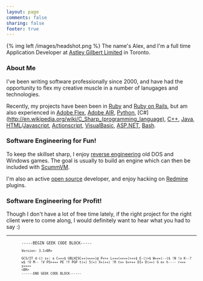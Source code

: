 ```yaml
---
layout: page
comments: false
sharing: false
footer: true
---
```


{% img left /images/headshot.png %}
The name's Alex, and I'm a full time Application Developer at [Astley Gilbert Limited](http://www.astleygilbert.com) in Toronto.

### About Me

I've been writing software professionally since 2000, and have had the opportunity to flex my creative muscle in a number of lanugages and technologies.

Recently, my projects have been been in [Ruby](http://www.ruby-lang.org/en/) and [Ruby on Rails](http://rubyonrails.org/), but am also experienced in [Adobe Flex](http://www.adobe.com/ca/products/flex.html), [Adobe AIR](http://www.adobe.com/ca/products/air.html), [Python](http://www.python.org/), [C#](http://en.wikipedia.org/wiki/C_Sharp_(programming_language), [C++](http://en.wikipedia.org/wiki/C%2B%2B), [Java](http://www.java.com/en/), [HTML](http://en.wikipedia.org/wiki/HTML)/[Javascript](http://en.wikipedia.org/wiki/JavaScript), [Actionscript](http://en.wikipedia.org/wiki/ActionScript), [VisualBasic](http://en.wikipedia.org/wiki/Visual_Basic), [ASP.NET](http://www.asp.net/), [Bash](http://en.wikipedia.org/wiki/Bash).

### Software Engineering for Fun!

To keep the skillset sharp, I enjoy [reverse engineering](http://en.wikipedia.org/wiki/Reverse_engineering) old DOS and Windows games. The goal is usually to build an engine which can then be included with [ScummVM](http://www.scummvm.org).

I'm also an active [open source](http://en.wikipedia.org/wiki/Open_source) developer, and enjoy hacking on [Redmine](http://www.redmine.org) plugins.

### Software Engineering for Profit!

Though I don't have a lot of free time lately, if the right project for the right client were to come along, I would definitely want to hear what you had to say :)

<HR>
<dl>
  <dd style="font-family: monospace; font-size: 10px">
    -----BEGIN GEEK CODE BLOCK-----<BR>

    Version: 3.1<BR>

    GCS/IT d-() s+: a C+++$ UBLHISC++(++++)@ P+>+ L+++(++++)>++$ E-()>$ W+++(--)$ !N !o K--? w$ !O M-- !V PS>+++ PE !Y PGP t(+) 5(+) X+(++) !R tv+ b+>++ DI+ D(++) G e+ h---- r+++ y++++
    <BR>
    ------END GEEK CODE BLOCK------
  </dd>
</dl>